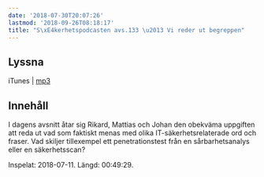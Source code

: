 ```yaml
---
date: '2018-07-30T20:07:26'
lastmod: '2018-09-26T08:18:17'
title: "S\xE4kerhetspodcasten avs.133 \u2013 Vi reder ut begreppen"
---
```

## Lyssna

iTunes \| [mp3](http://traffic.libsyn.com/sakerhetspodcasten/Pentest_rant__mm.mp3)

## Innehåll

I dagens avsnitt åtar sig Rikard, Mattias och Johan den obekväma uppgiften att reda
ut vad som faktiskt menas med olika IT-säkerhetsrelaterade ord och fraser. Vad skiljer
tillexempel ett penetrationstest från en sårbarhetsanalys eller en säkerhetsscan?

Inspelat: 2018-07-11. Längd: 00:49:29.

